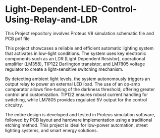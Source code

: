 # Light-Dependent-LED-Control-Using-Relay-and-LDR
This Project repository involves Proteus V8 simulation schematic file and PCB pdf file  

This project showcases a reliable and efficient automatic lighting system that activates in low-light conditions. The system uses key electronic components such as an LDR (Light Dependent Resistor), operational amplifier (LM358), TIP122 Darlington transistor, and LM7805 voltage regulator to create a light-sensitive switching mechanism.

By detecting ambient light levels, the system autonomously triggers an output relay to power an external LED load. The use of an op-amp comparator allows fine-tuning of the darkness threshold, offering greater control and customization. TIP122 ensures robust current handling for switching, while LM7805 provides regulated 5V output for the control circuitry.

The entire design is developed and tested in Proteus simulation software, followed by PCB layout and hardware implementation using a traditional etching method. This project is ideal for low-power automation, street lighting systems, and smart energy solutions.
